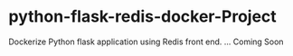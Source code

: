 # python-flask-redis-docker-Project
Dockerize Python flask application using Redis front end.  ... Coming Soon
